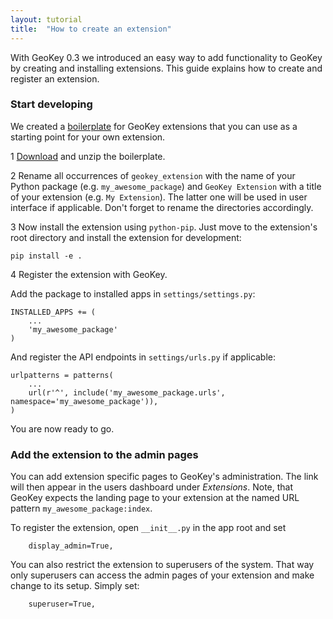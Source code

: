 ```yaml
---
layout: tutorial
title:  "How to create an extension"
---
```


With GeoKey 0.3 we introduced an easy way to add functionality to GeoKey by
creating and installing extensions. This guide explains how to create and
register an extension.

### Start developing

We created a [boilerplate](https://github.com/ExCiteS/geokey-extension-boilerplate)
for GeoKey extensions that you can use as a starting point for your own
extension.

<span class="tut-step">1</span>
[Download](https://api.github.com/repos/ExCiteS/geokey-extension-boilerplate/zipball/master)
and unzip the boilerplate.

<span class="tut-step">2</span> Rename all occurrences of `geokey_extension`
with the name of your Python package (e.g. `my_awesome_package`) and
`GeoKey Extension` with a title of your extension (e.g. `My Extension`). The
latter one will be used in user interface if applicable. Don't forget to
rename the directories accordingly.

<span class="tut-step">3</span> Now install the extension using `python-pip`.
Just move to the extension's root directory and install the extension
for development:

```
pip install -e .
```

<span class="tut-step">4</span> Register the extension with GeoKey.

Add the package to installed apps in `settings/settings.py`:

```
INSTALLED_APPS += (
    ...
    'my_awesome_package'
)
```

And register the API endpoints in `settings/urls.py` if applicable:

```
urlpatterns = patterns(
    ...
    url(r'^', include('my_awesome_package.urls', namespace='my_awesome_package')),
)
```

You are now ready to go.

### Add the extension to the admin pages

You can add extension specific pages to GeoKey's administration. The link
will then appear in the users dashboard under _Extensions_. Note, that GeoKey
expects the landing page to your extension at the named URL pattern
`my_awesome_package:index`.

To register the extension, open `__init__.py` in the app root and set

```
    display_admin=True,
```

You can also restrict the extension to superusers of the system. That way only
superusers can access the admin pages of your extension and make change to its
setup. Simply set:

```
    superuser=True,
```
